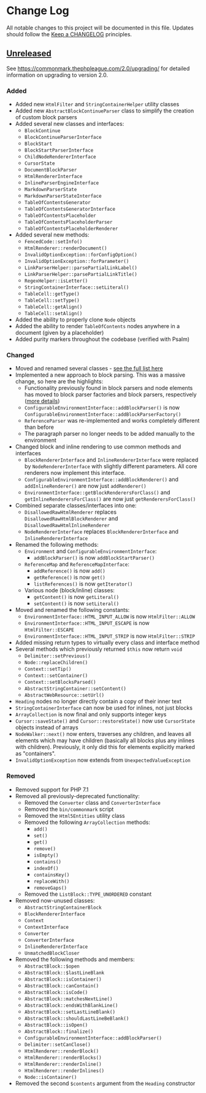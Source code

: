 # Change Log
All notable changes to this project will be documented in this file.
Updates should follow the [Keep a CHANGELOG](https://keepachangelog.com/) principles.

## [Unreleased][unreleased]

See <https://commonmark.thephpleague.com/2.0/upgrading/> for detailed information on upgrading to version 2.0.

### Added

 - Added new `HtmlFilter` and `StringContainerHelper` utility classes
 - Added new `AbstractBlockContinueParser` class to simplify the creation of custom block parsers
 - Added several new classes and interfaces:
   - `BlockContinue`
   - `BlockContinueParserInterface`
   - `BlockStart`
   - `BlockStartParserInterface`
   - `ChildNodeRendererInterface`
   - `CursorState`
   - `DocumentBlockParser`
   - `HtmlRendererInterface`
   - `InlineParserEngineInterface`
   - `MarkdownParserState`
   - `MarkdownParserStateInterface`
   - `TableOfContentsGenerator`
   - `TableOfContentsGeneratorInterface`
   - `TableOfContentsPlaceholder`
   - `TableOfContentsPlaceholderParser`
   - `TableOfContentsPlaceholderRenderer`
 - Added several new methods:
   - `FencedCode::setInfo()`
   - `HtmlRenderer::renderDocument()`
   - `InvalidOptionException::forConfigOption()`
   - `InvalidOptionException::forParameter()`
   - `LinkParserHelper::parsePartialLinkLabel()`
   - `LinkParserHelper::parsePartialLinkTitle()`
   - `RegexHelper::isLetter()`
   - `StringContainerInterface::setLiteral()`
   - `TableCell::getType()`
   - `TableCell::setType()`
   - `TableCell::getAlign()`
   - `TableCell::setAlign()`
 - Added the ability to properly clone `Node` objects
 - Added the ability to render `TableOfContents` nodes anywhere in a document (given by a placeholder)
 - Added purity markers throughout the codebase (verified with Psalm)

### Changed

 - Moved and renamed several classes - [see the full list here](https://commonmark.thephpleague.com/2.0/upgrading/#classesnamespaces-renamed)
 - Implemented a new approach to block parsing. This was a massive change, so here are the highlights:
   - Functionality previously found in block parsers and node elements has moved to block parser factories and block parsers, respectively ([more details](https://commonmark.thephpleague.com/2.0/upgrading/#new-block-parsing-approach))
   - `ConfigurableEnvironmentInterface::addBlockParser()` is now `ConfigurableEnvironmentInterface::addBlockParserFactory()`
   - `ReferenceParser` was re-implemented and works completely different than before
   - The paragraph parser no longer needs to be added manually to the environment
 - Changed block and inline rendering to use common methods and interfaces
   - `BlockRendererInterface` and `InlineRendererInterface` were replaced by `NodeRendererInterface` with slightly different parameters. All core renderers now implement this interface.
   - `ConfigurableEnvironmentInterface::addBlockRenderer()` and `addInlineRenderer()` are now just `addRenderer()`
   - `EnvironmentInterface::getBlockRenderersForClass()` and `getInlineRenderersForClass()` are now just `getRenderersForClass()`
 - Combined separate classes/interfaces into one:
   - `DisallowedRawHtmlRenderer` replaces `DisallowedRawHtmlBlockRenderer` and `DisallowedRawHtmlInlineRenderer`
   - `NodeRendererInterface` replaces `BlockRendererInterface` and `InlineRendererInterface`
 - Renamed the following methods:
   - `Environment` and `ConfigurableEnvironmentInterface`:
     - `addBlockParser()` is now `addBlockStartParser()`
   - `ReferenceMap` and `ReferenceMapInterface`:
     - `addReference()` is now `add()`
     - `getReference()` is now `get()`
     - `listReferences()` is now `getIterator()`
   - Various node (block/inline) classes:
     - `getContent()` is now `getLiteral()`
     - `setContent()` is now `setLiteral()`
 - Moved and renamed the following constants:
   - `EnvironmentInterface::HTML_INPUT_ALLOW` is now `HtmlFilter::ALLOW`
   - `EnvironmentInterface::HTML_INPUT_ESCAPE` is now `HtmlFilter::ESCAPE`
   - `EnvironmentInterface::HTML_INPUT_STRIP` is now `HtmlFilter::STRIP`
 - Added missing return types to virtually every class and interface method
 - Several methods which previously returned `$this` now return `void`
   - `Delimiter::setPrevious()`
   - `Node::replaceChildren()`
   - `Context::setTip()`
   - `Context::setContainer()`
   - `Context::setBlocksParsed()`
   - `AbstractStringContainer::setContent()`
   - `AbstractWebResource::setUrl()`
 - `Heading` nodes no longer directly contain a copy of their inner text
 - `StringContainerInterface` can now be used for inlines, not just blocks
 - `ArrayCollection` is now final and only supports integer keys
 - `Cursor::saveState()` and `Cursor::restoreState()` now use `CursorState` objects instead of arrays
 - `NodeWalker::next()` now enters, traverses any children, and leaves all elements which may have children (basically all blocks plus any inlines with children). Previously, it only did this for elements explicitly marked as "containers".
 - `InvalidOptionException` now extends from `UnexpectedValueException`

### Removed

 - Removed support for PHP 7.1
 - Removed all previously-deprecated functionality:
   - Removed the `Converter` class and `ConverterInterface`
   - Removed the `bin/commonmark` script
   - Removed the `Html5Entities` utility class
   - Removed the following `ArrayCollection` methods:
     - `add()`
     - `set()`
     - `get()`
     - `remove()`
     - `isEmpty()`
     - `contains()`
     - `indexOf()`
     - `containsKey()`
     - `replaceWith()`
     - `removeGaps()`
   - Removed the `ListBlock::TYPE_UNORDERED` constant
 - Removed now-unused classes:
   - `AbstractStringContainerBlock`
   - `BlockRendererInterface`
   - `Context`
   - `ContextInterface`
   - `Converter`
   - `ConverterInterface`
   - `InlineRendererInterface`
   - `UnmatchedBlockCloser`
 - Removed the following methods and members:
   - `AbstractBlock::$open`
   - `AbstractBlock::$lastLineBlank`
   - `AbstractBlock::isContainer()`
   - `AbstractBlock::canContain()`
   - `AbstractBlock::isCode()`
   - `AbstractBlock::matchesNextLine()`
   - `AbstractBlock::endsWithBlankLine()`
   - `AbstractBlock::setLastLineBlank()`
   - `AbstractBlock::shouldLastLineBeBlank()`
   - `AbstractBlock::isOpen()`
   - `AbstractBlock::finalize()`
   - `ConfigurableEnvironmentInterface::addBlockParser()`
   - `Delimiter::setCanClose()`
   - `HtmlRenderer::renderBlock()`
   - `HtmlRenderer::renderBlocks()`
   - `HtmlRenderer::renderInline()`
   - `HtmlRenderer::renderInlines()`
   - `Node::isContainer()`
 - Removed the second `$contents` argument from the `Heading` constructor

[unreleased]: https://github.com/thephpleague/commonmark/compare/1.4...master

